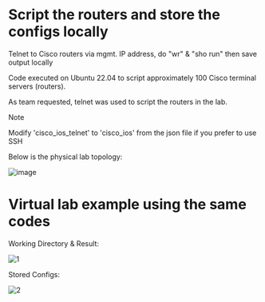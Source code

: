 # Script the routers and store the configs locally

Telnet to Cisco routers via mgmt. IP address, do "wr" & "sho run" then save output locally

Code executed on Ubuntu 22.04 to script approximately 100 Cisco terminal servers (routers).

As team requested, telnet was used to script the routers in the lab. 

> [!NOTE]
> Modify 'cisco_ios_telnet' to 'cisco_ios' from the json file if you prefer to use SSH

Below is the physical lab topology:

![image](https://user-images.githubusercontent.com/128099142/233894228-dbb6538b-ac53-4065-860b-3afb16e1979c.png)


# Virtual lab example using the same codes

Working Directory & Result:

![1](https://github.com/tuanlamit/python-netmiko-script-1/assets/128099142/ac2690ab-9074-4a57-b90d-3b4ab2643d2d)

Stored Configs:

![2](https://github.com/tuanlamit/python-netmiko-script-1/assets/128099142/c129b8c5-8178-4364-ab72-6ca716376a50)
